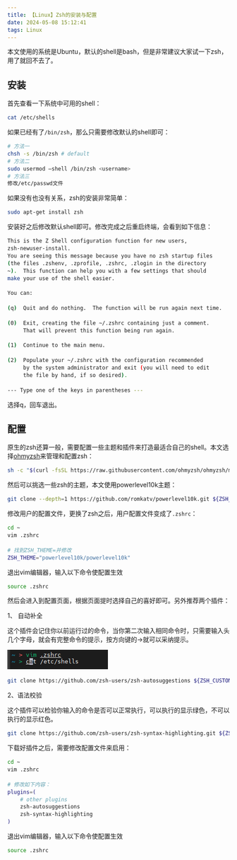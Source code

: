 ```yaml
---
title: 【Linux】Zsh的安装与配置
date: 2024-05-08 15:12:41
tags: Linux
---
```


本文使用的系统是Ubuntu，默认的shell是bash，但是非常建议大家试一下zsh，用了就回不去了。

## 安装

首先查看一下系统中可用的shell：

```bash
cat /etc/shells
```
<!-- more -->
如果已经有了`/bin/zsh`，那么只需要修改默认的shell即可：

```bash
# 方法一
chsh -s /bin/zsh # default
# 方法二
sudo usermod —shell /bin/zsh <username>
# 方法三
修改/etc/passwd文件
```

如果没有也没有关系，zsh的安装非常简单：

```bash
sudo apt-get install zsh
```

安装好之后修改默认shell即可。修改完成之后重启终端，会看到如下信息：

```bash
This is the Z Shell configuration function for new users,
zsh-newuser-install.
You are seeing this message because you have no zsh startup files
(the files .zshenv, .zprofile, .zshrc, .zlogin in the directory
~).  This function can help you with a few settings that should
make your use of the shell easier.

You can:

(q)  Quit and do nothing.  The function will be run again next time.

(0)  Exit, creating the file ~/.zshrc containing just a comment.
     That will prevent this function being run again.

(1)  Continue to the main menu.

(2)  Populate your ~/.zshrc with the configuration recommended
     by the system administrator and exit (you will need to edit
     the file by hand, if so desired).

--- Type one of the keys in parentheses --- 
```

选择q，回车退出。

## 配置

原生的zsh还算一般，需要配置一些主题和插件来打造最适合自己的shell。本文选择[ohmyzsh](https://ohmyz.sh/)来管理和配置zsh：

```bash
sh -c "$(curl -fsSL https://raw.githubusercontent.com/ohmyzsh/ohmyzsh/master/tools/install.sh)"
```

然后可以挑选一些zsh的主题，本文使用powerlevel10k主题：

```bash
git clone --depth=1 https://github.com/romkatv/powerlevel10k.git ${ZSH_CUSTOM:-$HOME/.oh-my-zsh/custom}/themes/powerlevel10k
```

修改用户的配置文件，更换了zsh之后，用户配置文件变成了`.zshrc`：

```bash
cd ~
vim .zshrc

# 找到ZSH_THEME=并修改
ZSH_THEME="powerlevel10k/powerlevel10k"
```

退出vim编辑器，输入以下命令使配置生效

```bash
source .zshrc
```

然后会进入到配置页面，根据页面提时选择自己的喜好即可。另外推荐两个插件：

1、 自动补全

这个插件会记住你以前运行过的命令，当你第二次输入相同命令时，只需要输入头几个字母，就会有完整命令的提示，按方向键的$\rightarrow$就可以采纳提示。

![自动补全](【Linux】Zsh的安装与配置/2024-05-08-15-43-06.png)

```bash
git clone https://github.com/zsh-users/zsh-autosuggestions ${ZSH_CUSTOM:-~/.oh-my-zsh/custom}/plugins/zsh-autosuggestions
```

2、语法校验

这个插件可以检验你输入的命令是否可以正常执行，可以执行的显示绿色，不可以执行的显示红色。

```bash
git clone https://github.com/zsh-users/zsh-syntax-highlighting.git ${ZSH_CUSTOM:-~/.oh-my-zsh/custom}/plugins/zsh-syntax-highlighting
```

下载好插件之后，需要修改配置文件来启用：

```bash
cd ~
vim .zshrc

# 修改如下内容：
plugins=(
    # other plugins
    zsh-autosuggestions
    zsh-syntax-highlighting
)
```

退出vim编辑器，输入以下命令使配置生效

```bash
source .zshrc
```
